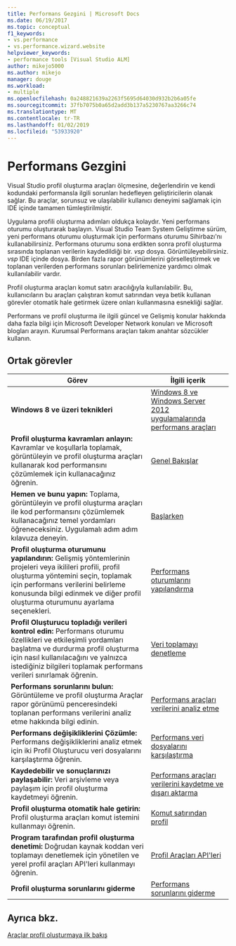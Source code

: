 ```yaml
---
title: Performans Gezgini | Microsoft Docs
ms.date: 06/19/2017
ms.topic: conceptual
f1_keywords:
- vs.performance
- vs.performance.wizard.website
helpviewer_keywords:
- performance tools [Visual Studio ALM]
author: mikejo5000
ms.author: mikejo
manager: douge
ms.workload:
- multiple
ms.openlocfilehash: 0a248821639a2263f5695d64030d932b2b6a05fe
ms.sourcegitcommit: 37fb7075b0a65d2add3b137a5230767aa3266c74
ms.translationtype: MT
ms.contentlocale: tr-TR
ms.lasthandoff: 01/02/2019
ms.locfileid: "53933920"
---
```

# <a name="performance-explorer"></a>Performans Gezgini

Visual Studio profil oluşturma araçları ölçmesine, değerlendirin ve kendi kodundaki performansla ilgili sorunları hedefleyen geliştiricilerin olanak sağlar. Bu araçlar, sorunsuz ve ulaşılabilir kullanıcı deneyimi sağlamak için IDE içinde tamamen tümleştirilmiştir.

Uygulama profili oluşturma adımları oldukça kolaydır. Yeni performans oturumu oluşturarak başlayın. Visual Studio Team System Geliştirme sürüm, yeni performans oturumu oluşturmak için performans oturumu Sihirbazı'nı kullanabilirsiniz. Performans oturumu sona erdikten sonra profil oluşturma sırasında toplanan verilerin kaydedildiği bir. *vsp* dosya. Görüntüleyebilirsiniz. *vsp* IDE içinde dosya. Birden fazla rapor görünümlerini görselleştirmek ve toplanan verilerden performans sorunları belirlemenize yardımcı olmak kullanılabilir vardır.

Profil oluşturma araçları komut satırı aracılığıyla kullanılabilir. Bu, kullanıcıların bu araçları çalıştıran komut satırından veya betik kullanan görevler otomatik hale getirmek üzere onları kullanmasına esnekliği sağlar.

Performans ve profil oluşturma ile ilgili güncel ve Gelişmiş konular hakkında daha fazla bilgi için Microsoft Developer Network konuları ve Microsoft blogları arayın. Kurumsal Performans araçları takım anahtar sözcükler kullanın.

## <a name="common-tasks"></a>Ortak görevler

|Görev|İlgili içerik|
|----------|---------------------|
|**Windows 8 ve üzeri teknikleri**|[Windows 8 ve Windows Server 2012 uygulamalarında performans araçları](../profiling/performance-tools-on-windows-8-and-windows-server-2012-applications.md)|
|**Profil oluşturma kavramları anlayın:** Kavramlar ve koşullarla toplamak, görüntüleyin ve profil oluşturma araçları kullanarak kod performansını çözümlemek için kullanacağınız öğrenin.|[Genel Bakışlar](../profiling/overviews-performance-tools.md)|
|**Hemen ve bunu yapın:** Toplama, görüntüleyin ve profil oluşturma araçları ile kod performansını çözümlemek kullanacağınız temel yordamları öğreneceksiniz. Uygulamalı adım adım kılavuza deneyin.|[Başlarken](../profiling/getting-started-with-performance-tools.md)|
|**Profil oluşturma oturumunu yapılandırın:** Gelişmiş yöntemlerinin projeleri veya ikilileri profili, profil oluşturma yöntemini seçin, toplamak için performans verilerini belirleme konusunda bilgi edinmek ve diğer profil oluşturma oturumunu ayarlama seçenekleri.|[Performans oturumlarını yapılandırma](../profiling/configuring-performance-sessions.md)|
|**Profil Oluşturucu topladığı verileri kontrol edin:** Performans oturumu özellikleri ve etkileşimli yordamları başlatma ve durdurma profil oluşturma için nasıl kullanılacağını ve yalnızca istediğiniz bilgileri toplamak performans verileri sınırlamak öğrenin.|[Veri toplamayı denetleme](../profiling/controlling-data-collection.md)|
|**Performans sorunlarını bulun:** Görüntüleme ve profil oluşturma Araçlar rapor görünümü penceresindeki toplanan performans verilerini analiz etme hakkında bilgi edinin.|[Performans araçları verilerini analiz etme](../profiling/analyzing-performance-tools-data.md)|
|**Performans değişikliklerini Çözümle:** Performans değişikliklerini analiz etmek için iki Profil Oluşturucu veri dosyalarını karşılaştırma öğrenin.|[Performans veri dosyalarını karşılaştırma](../profiling/comparing-performance-data-files.md)|
|**Kaydedebilir ve sonuçlarınızı paylaşabilir:** Veri arşivleme veya paylaşım için profil oluşturma kaydetmeyi öğrenin.|[Performans araçları verilerini kaydetme ve dışarı aktarma](../profiling/saving-and-exporting-performance-tools-data.md)|
|**Profil oluşturma otomatik hale getirin:** Profil oluşturma araçları komut istemini kullanmayı öğrenin.|[Komut satırından profil](../profiling/using-the-profiling-tools-from-the-command-line.md)|
|**Program tarafından profil oluşturma denetimi:** Doğrudan kaynak koddan veri toplamayı denetlemek için yönetilen ve yerel profil araçları API'leri kullanmayı öğrenin.|[Profil Araçları API'leri](../profiling/profiling-tools-apis.md)|
|**Profil oluşturma sorunlarını giderme**|[Performans sorunlarını giderme](../profiling/troubleshooting-performance-tools-issues.md)|

## <a name="see-also"></a>Ayrıca bkz.

[Araçlar profil oluşturmaya ilk bakış](../profiling/profiling-feature-tour.md)